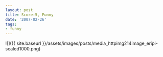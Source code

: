 ```yaml
---
layout: post
title: Score:5, Funny
date: '2007-02-26'
tags:
- funny
---
```


 ![]({{ site.baseurl }}/assets/images/posts/media_httpimg214image_eripi-scaled1000.png)

